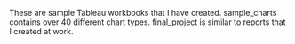 These are sample Tableau workbooks that I have created.
sample_charts contains over 40 different chart types.
final_project is similar to reports that I created at work.
